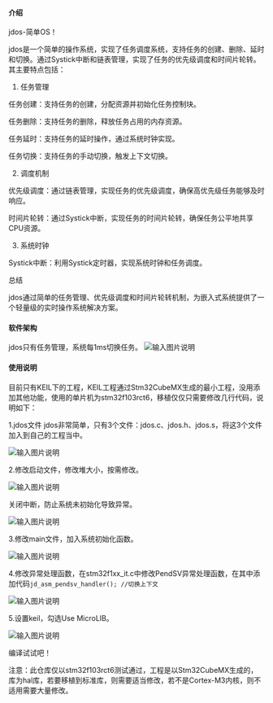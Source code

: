 
#### 介绍
jdos-简单OS！

jdos是一个简单的操作系统，实现了任务调度系统，支持任务的创建、删除、延时和切换。通过Systick中断和链表管理，实现了任务的优先级调度和时间片轮转。其主要特点包括：

1. 任务管理


任务创建：支持任务的创建，分配资源并初始化任务控制块。

任务删除：支持任务的删除，释放任务占用的内存资源。

任务延时：支持任务的延时操作，通过系统时钟实现。

任务切换：支持任务的手动切换，触发上下文切换。


2. 调度机制


优先级调度：通过链表管理，实现任务的优先级调度，确保高优先级任务能够及时响应。

时间片轮转：通过Systick中断，实现任务的时间片轮转，确保任务公平地共享CPU资源。


3. 系统时钟


Systick中断：利用Systick定时器，实现系统时钟和任务调度。


总结

jdos通过简单的任务管理、优先级调度和时间片轮转机制，为嵌入式系统提供了一个轻量级的实时操作系统解决方案。

#### 软件架构
jdos只有任务管理，系统每1ms切换任务。
![输入图片说明](https://foruda.gitee.com/images/1726026645705536659/dbdd12c6_8205780.png "9ce12694a0930e38b169a15c6dec2b8.png")


#### 使用说明
目前只有KEIL下的工程，KEIL工程通过Stm32CubeMX生成的最小工程，没用添加其他功能，使用的单片机为stm32f103rct6，移植仅仅只需要修改几行代码，说明如下：

1.jdos文件
jdos非常简单，只有3个文件：jdos.c、jdos.h、jdos.s，将这3个文件加入到自己的工程当中。

![输入图片说明](https://foruda.gitee.com/images/1726031536940488956/2dcfcdb6_8205780.png "在这里输入图片标题")

2.修改启动文件，修改堆大小，按需修改。

![输入图片说明](https://foruda.gitee.com/images/1726031626855695340/b5ed2fbc_8205780.png "1074457ee661164b272144a1de152e3.png")

关闭中断，防止系统未初始化导致异常。

![输入图片说明](https://foruda.gitee.com/images/1726031729329982080/48d2ee8d_8205780.png "8efeaff06365f8a0ab9a3cc0bf4c948.png")

3.修改main文件，加入系统初始化函数。

![输入图片说明](https://foruda.gitee.com/images/1726031780589223911/564e10b4_8205780.png "cd3938d782d761bcab55d0108aa0698.png")

4.修改异常处理函数，在stm32f1xx_it.c中修改PendSV异常处理函数，在其中添加代码`jd_asm_pendsv_handler(); //切换上下文`

![输入图片说明](https://foruda.gitee.com/images/1726032055320490792/47010d47_8205780.png "58876165b1d34bb4f58c9cab86a6a2a.png")

5.设置keil，勾选Use MicroLIB。

![输入图片说明](https://foruda.gitee.com/images/1726032143415200813/37cf47df_8205780.png "85b4cd65a085f282b47238f949ab7dc.png")

编译试试吧！

注意：此仓库仅以stm32f103rct6测试通过，工程是以Stm32CubeMX生成的，库为hal库，若要移植到标准库，则需要适当修改，若不是Cortex-M3内核，则不适用需要大量修改。
